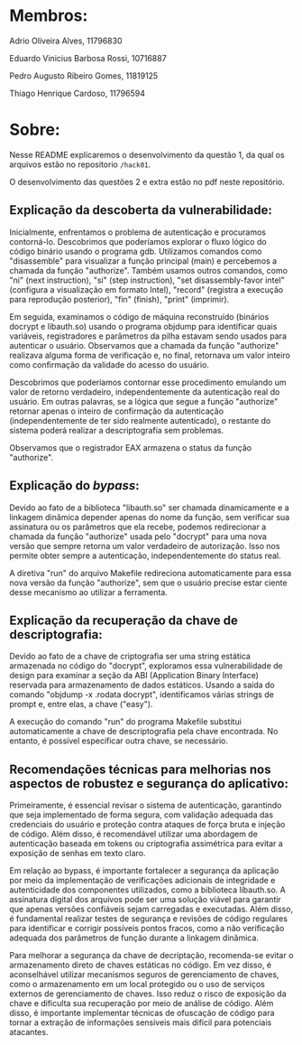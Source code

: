 # Membros:

Adrio Oliveira Alves, 11796830

Eduardo Vinicius Barbosa Rossi, 10716887

Pedro Augusto Ribeiro Gomes, 11819125

Thiago Henrique Cardoso, 11796594


# Sobre:

Nesse README explicaremos o desenvolvimento da questão 1, da qual os arquivos estão no repositorio ``/hack01``.

O desenvolvimento das questões 2 e extra estão no pdf neste repositório.


## Explicação da descoberta da vulnerabilidade:

Inicialmente, enfrentamos o problema de autenticação e procuramos contorná-lo. Descobrimos que poderíamos explorar o fluxo lógico do código binário usando o programa gdb. Utilizamos comandos como "disassemble" para visualizar a função principal (main) e percebemos a chamada da função "authorize". Também usamos outros comandos, como "ni" (next instruction), "si" (step instruction), "set disassembly-favor intel" (configura a visualização em formato Intel), "record" (registra a execução para reprodução posterior), "fin" (finish), "print" (imprimir).

Em seguida, examinamos o código de máquina reconstruído (binários docrypt e libauth.so) usando o programa objdump para identificar quais variáveis, registradores e parâmetros da pilha estavam sendo usados para autenticar o usuário. Observamos que a chamada da função "authorize" realizava alguma forma de verificação e, no final, retornava um valor inteiro como confirmação da validade do acesso do usuário.

Descobrimos que poderíamos contornar esse procedimento emulando um valor de retorno verdadeiro, independentemente da autenticação real do usuário. Em outras palavras, se a lógica que segue a função "authorize" retornar apenas o inteiro de confirmação da autenticação (independentemente de ter sido realmente autenticado), o restante do sistema poderá realizar a descriptografia sem problemas.

Observamos que o registrador EAX armazena o status da função "authorize".

## Explicação do *bypass*:

Devido ao fato de a biblioteca "libauth.so" ser chamada dinamicamente e a linkagem dinâmica depender apenas do nome da função, sem verificar sua assinatura ou os parâmetros que ela recebe, podemos redirecionar a chamada da função "authorize" usada pelo "docrypt" para uma nova versão que sempre retorna um valor verdadeiro de autorização. Isso nos permite obter sempre a autenticação, independentemente do status real.

A diretiva "run" do arquivo Makefile redireciona automaticamente para essa nova versão da função "authorize", sem que o usuário precise estar ciente desse mecanismo ao utilizar a ferramenta.

## Explicação da recuperação da chave de descriptografia:

Devido ao fato de a chave de criptografia ser uma string estática armazenada no código do "docrypt", exploramos essa vulnerabilidade de design para examinar a seção da ABI (Application Binary Interface) reservada para armazenamento de dados estáticos. Usando a saída do comando "objdump -x .rodata docrypt", identificamos várias strings de prompt e, entre elas, a chave ("easy").

A execução do comando "run" do programa Makefile substitui automaticamente a chave de descriptografia pela chave encontrada. No entanto, é possível especificar outra chave, se necessário.

## Recomendações técnicas para melhorias nos aspectos de robustez e segurança do aplicativo:

Primeiramente, é essencial revisar o sistema de autenticação, garantindo que seja implementado de forma segura, com validação adequada das credenciais do usuário e proteção contra ataques de força bruta e injeção de código. Além disso, é recomendável utilizar uma abordagem de autenticação baseada em tokens ou criptografia assimétrica para evitar a exposição de senhas em texto claro.

Em relação ao bypass, é importante fortalecer a segurança da aplicação por meio da implementação de verificações adicionais de integridade e autenticidade dos componentes utilizados, como a biblioteca libauth.so. A assinatura digital dos arquivos pode ser uma solução viável para garantir que apenas versões confiáveis sejam carregadas e executadas. Além disso, é fundamental realizar testes de segurança e revisões de código regulares para identificar e corrigir possíveis pontos fracos, como a não verificação adequada dos parâmetros de função durante a linkagem dinâmica.

Para melhorar a segurança da chave de decriptação, recomenda-se evitar o armazenamento direto de chaves estáticas no código. Em vez disso, é aconselhável utilizar mecanismos seguros de gerenciamento de chaves, como o armazenamento em um local protegido ou o uso de serviços externos de gerenciamento de chaves. Isso reduz o risco de exposição da chave e dificulta sua recuperação por meio de análise de código. Além disso, é importante implementar técnicas de ofuscação de código para tornar a extração de informações sensíveis mais difícil para potenciais atacantes.


